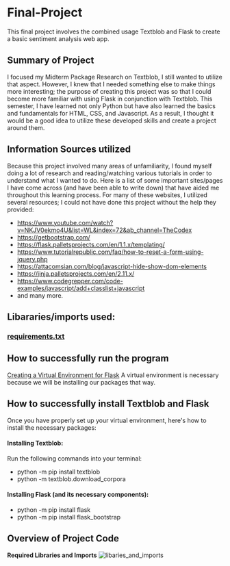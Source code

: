 # Final-Project
This final project involves the combined usage Textblob and Flask to create a basic sentiment analysis web app. 

## Summary of Project
I focused my Midterm Package Research on Textblob, I still wanted to utilize that aspect. However, I knew that I needed something else to make things more interesting; the purpose of creating this project was so that I could become more familiar with using Flask in conjunction with Textblob. This semester, I have learned not only Python but have also learned the basics and fundamentals for HTML, CSS, and Javascript. As a result, I thought it would be a good idea to utilize these developed skills and create a project around them.

## Information Sources utilized
Because this project involved many areas of unfamiliarity, I found myself doing a lot of research and reading/watching various tutorials in order to understand what I wanted to do. Here is a list of some important sites/pages I have come across (and have been able to write down) that have aided me throughout this learning process. For many of these websites, I utilized several resources; I could not have done this project without the help they provided:
- https://www.youtube.com/watch?v=NKJV0ekmo4U&list=WL&index=72&ab_channel=TheCodex
- https://getbootstrap.com/
- https://flask.palletsprojects.com/en/1.1.x/templating/
- https://www.tutorialrepublic.com/faq/how-to-reset-a-form-using-jquery.php
- https://attacomsian.com/blog/javascript-hide-show-dom-elements
- https://jinja.palletsprojects.com/en/2.11.x/
- https://www.codegrepper.com/code-examples/javascript/add+classlist+javascript
- and many more.

## Libararies/imports used:
### [requirements.txt](https://github.com/ericzliu/Final-Project/blob/main/requirements.txt)

## How to successfully run the program
[Creating a Virtual Environment for Flask](https://code.visualstudio.com/docs/python/tutorial-flask)
A virtual environment is necessary because we will be installing our packages that way.

## How to successfully install Textblob and Flask
Once you have properly set up your virtual environment, here's how to install the necessary packages:
#### Installing Textblob:
Run the following commands into your terminal:
- python -m pip install textblob
- python -m textblob.download_corpora
#### Installing Flask (and its necessary components):
- python -m pip install flask
- python -m pip install flask_bootstrap

## Overview of Project Code
**Required Libraries and Imports**
![libaries_and_imports](https://user-images.githubusercontent.com/81776233/116954024-c78ff080-ac5c-11eb-8159-aa0deb4edb1a.png)



